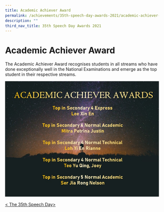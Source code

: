 ```yaml
---
title: Academic Achiever Award
permalink: /achievements/35th-speech-day-awards-2021/academic-achiever-award/
description: ""
third_nav_title: 35th Speech Day Awards 2021
---
```

# **Academic Achiever Award**

The Academic Achiever Award recognises students in all streams who have done exceptionally well in the National Examinations and emerge as the top student in their respective streams.

![](/images/Awardees%20Academic%20Achievers%20Awards%20for%20website.jpg)

[< The 35th Speech Day>](/achievements/35th-speech-day-awards-2021)